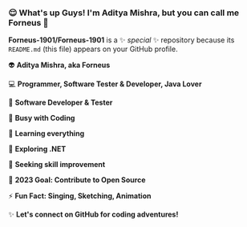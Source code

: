 ### 😌 What's up Guys! I'm Aditya Mishra, but you can call me Forneus 👋

**Forneus-1901/Forneus-1901** is a ✨ _special_ ✨ repository because its `README.md` (this file) appears on your GitHub profile.

👽 **Aditya Mishra, aka Forneus**


💻 **Programmer, Software Tester & Developer, Java Lover**


🚀 **Software Developer & Tester**


🐍 **Busy with Coding**


🌱 **Learning everything**


📱 **Exploring .NET**


👯 **Seeking skill improvement**


🔭 **2023 Goal: Contribute to Open Source**


⚡ **Fun Fact: Singing, Sketching, Animation**


✨ **Let's connect on GitHub for coding adventures!**
